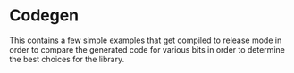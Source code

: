 # Codegen

This contains a few simple examples that get compiled to release
mode in order to compare the generated code for various bits in
order to determine the best choices for the library.
